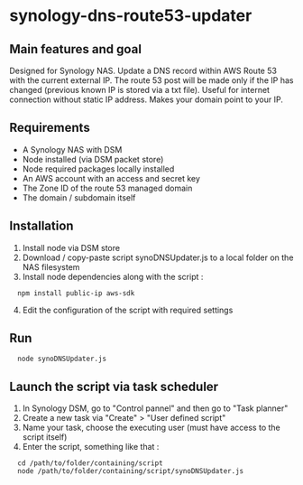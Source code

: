 synology-dns-route53-updater
=====================

Main features and goal
------------

Designed for Synology NAS.
Update a DNS record within AWS Route 53 with the current external IP.
The route 53 post will be made only if the IP has changed (previous known IP is stored via a txt file).
Useful for internet connection without static IP address. Makes your domain point to your IP.

Requirements
------------
* A Synology NAS with DSM
* Node installed (via DSM packet store)
* Node required packages locally installed
* An AWS account with an access and secret key
* The Zone ID of the route 53 managed domain
* The domain / subdomain itself

Installation
------------
1. Install node via DSM store
2. Download / copy-paste script synoDNSUpdater.js to a local folder on the NAS filesystem
3. Install node dependencies along with the script :
```
  npm install public-ip aws-sdk
```
4. Edit the configuration of the script with required settings

Run
------------
```
  node synoDNSUpdater.js
```

Launch the script via task scheduler
------------
1. In Synology DSM, go to "Control pannel" and then go to "Task planner"
2. Create a new task via "Create" > "User defined script"
3. Name your task, choose the executing user (must have access to the script itself)
4. Enter the script, something like that :
```
  cd /path/to/folder/containing/script
  node /path/to/folder/containing/script/synoDNSUpdater.js
```
